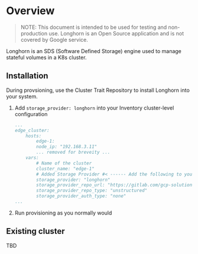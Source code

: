 # Overview

> NOTE: This document is intended to be used for testing and non-production use. Longhorn is an Open Source application and is not covered by Google service.

Longhorn is an SDS (Software Defined Storage) engine used to manage stateful volumes in a K8s cluster.

## Installation

During provsioning, use the Cluster Trait Repository to install Longhorn into your system.

1. Add `storage_provider: longhorn` into your Inventory cluster-level configuration

    ```yaml
    ...
    edge_cluster:
        hosts:
            edge-1:
            node_ip: "192.168.3.11"
            ... removed for breveity ...
        vars:
            # Name of the cluster
            cluster_name: "edge-1"
            # Added Storage Provider #< ------ Add the following to your cluster-level configuration
            storage_provider: "longhorn"
            storage_provider_repo_url: "https://gitlab.com/gcp-solutions-public/retail-edge/available-cluster-traits/longhorn-anthos.git"
            storage_provider_repo_type: "unstructured"
            storage_provider_auth_type: "none"
    ...

    ```
1. Run provisioning as you normally would


## Existing cluster

TBD
